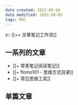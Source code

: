 ```yaml
---
date created: 2022-08-04
date modified: 2022-08-05
tags: MOC
---
```


x:: [[++ 文章笔记工作流]]

## 一系列的文章

- [[+ 常青笔记阅读笔记]]
- [[+ flomo101 - 思维方式目录]]
- [[+ 常见思维工具]]

## 单篇文章
